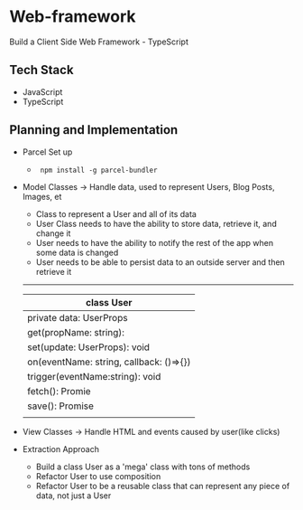 # Web-framework

Build a Client Side Web Framework - TypeScript

## Tech Stack

- JavaScript
- TypeScript

## Planning and Implementation

- Parcel Set up

  - ` npm install -g parcel-bundler`

- Model Classes -> Handle data, used to represent Users, Blog Posts, Images, et
  - Class to represent a User and all of its data
  - User Class needs to have the ability to store data, retrieve it, and change it
  - User needs to have the ability to notify the rest of the app when some data is changed
  - User needs to be able to persist data to an outside server and then retrieve it
  ***
  | class User                              |
  | --------------------------------------- |
  | private data: UserProps                 |
  | get(propName: string):                  |
  | set(update: UserProps): void            |
  | on(eventName: string, callback: ()=>{}) |
  | trigger(eventName:string): void         |
  | fetch(): Promie                         |
  | save(): Promise                         |
  |                                         |
- View Classes -> Handle HTML and events caused by user(like clicks)
- Extraction Approach
  - Build a class User as a 'mega' class with tons of methods
  - Refactor User to use composition
  - Refactor User to be a reusable class that can represent any piece of data, not just a User
